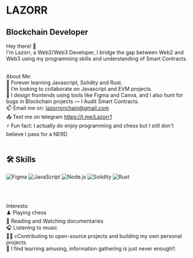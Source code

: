 # LAZORR
## Blockchain Developer 
Hey there! 👋<br>
I'm Lazorr, a Web2/Web3 Developer, I bridge the gap between Web2 and Web3 using my programming skills and understanding of Smart Contracts.<br><br>

About Me:<br>
🌱 Forever learning Javascript, Solidity and Rust.<br>
🚀 I’m looking to collaborate on Javascript and EVM projects.<br>
💬 I design frontends using tools like Figma and Canva, and I also hunt for bugs in Blockchain projects — I Audit Smart Contracts.<br>
📫 Email me on: lazorronchain@gmail.com<br>
📤 Text me on telegram https://t.me/Lazorr1<br>
⚡ Fun fact: I actually do enjoy programming and chess but I still don't believe I pass for a NERD <br><br>

## 🛠️ Skills

<p align="left">
  <img src="https://img.shields.io/badge/Figma-%23F24E1E.svg?style=for-the-badge&logo=figma&logoColor=%23FFFFFF" alt="Figma" />
  <img src="https://img.shields.io/badge/JavaScript-%23323330.svg?style=for-the-badge&logo=javascript&logoColor=%23F7DF1E" alt="JavaScript" />
  <img src="https://img.shields.io/badge/Node.js-%23339933.svg?style=for-the-badge&logo=nodedotjs&logoColor=white" alt="Node.js" />
  <img src="https://img.shields.io/badge/Solidity-%23640082.svg?style=for-the-badge&logo=solidity&logoColor=%23FFFFFF" alt="Solidity" />
  <img src="https://img.shields.io/badge/Rust-%23FF0000.svg?style=for-the-badge&logo=rust&logoColor=%23FFFFFF" alt="Rust" />

  

</p> <br><br>

Interests:<br>
♟️ Playing chess<br>
📖 Reading and Watching documentaries<br>
🎧 Listening to music<br>
🧑‍💻 cContributing to open-source projects and building my own personal projects.<br>
🔎 I find learning amusing, information gathering is just never enough!!.
